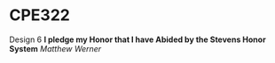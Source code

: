 # CPE322
Design 6
**I pledge my Honor that I have Abided by the Stevens Honor System**
*Matthew Werner*

